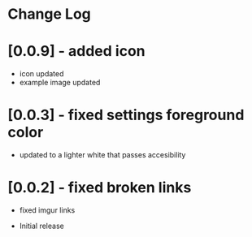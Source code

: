 # Change Log

# [0.0.9] - added icon
- icon updated
- example image updated

# [0.0.3] - fixed settings foreground color
- updated to a lighter white that passes accesibility

# [0.0.2] - fixed broken links
- fixed imgur links

- Initial release
